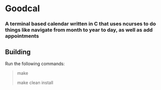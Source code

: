 
# Goodcal

### A terminal based calendar written in C that uses ncurses to do things like navigate from month to year to day, as well as add appointments

## Building

Run the following commands:

> make
> 
> make clean install
